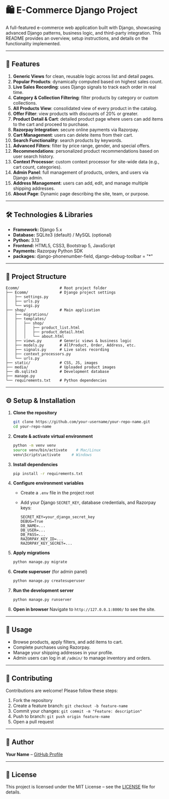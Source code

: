 # 🛍️ E-Commerce Django Project

A full-featured e-commerce web application built with Django, showcasing advanced Django patterns, business logic, and third-party integration. This README provides an overview, setup instructions, and details on the functionality implemented.

---

## 🚀 Features

1. **Generic Views** for clean, reusable logic across list and detail pages.
2. **Popular Products**: dynamically computed based on highest sales count.
3. **Live Sales Recording**: uses Django signals to track each order in real time.
4. **Category & Collection Filtering**: filter products by category or custom collections.
5. **All Products View**: consolidated view of every product in the catalog.
6. **Offer Filter**: view products with discounts of 20% or greater.
7. **Product Detail & Cart**: detailed product page where users can add items to the cart and proceed to purchase.
8. **Razorpay Integration**: secure online payments via Razorpay.
9. **Cart Management**: users can delete items from their cart.
10. **Search Functionality**: search products by keywords.
11. **Advanced Filters**: filter by price range, gender, and special offers.
12. **Recommendations**: personalized product recommendations based on user search history.
13. **Context Processor**: custom context processor for site-wide data (e.g., cart count, categories).
14. **Admin Panel**: full management of products, orders, and users via Django admin.
15. **Address Management**: users can add, edit, and manage multiple shipping addresses.
16. **About Page**: Dynamic page describing the site, team, or purpose.

---

## 🛠️ Technologies & Libraries

* **Framework:** Django 5.x
* **Database:** SQLite3 (default) / MySQL (optional)
* **Python:** 3.13
* **Frontend:** HTML5, CSS3, Bootstrap 5, JavaScript
* **Payments:** Razorpay Python SDK
* **packages:** django-phonenumber-field, django-debug-toolbar = "*"

---

## 📁 Project Structure

```
Ecomm/                  # Root project folder
├── Ecomm/              # Django project settings
│   ├── settings.py
│   ├── urls.py
│   └── wsgi.py
├── shop/               # Main application
│   ├── migrations/
│   ├── templates/
│   │   ├── shop/
│   │   │   ├── product_list.html
│   │   │   ├── product_detail.html
│   │   │   └── about.html
│   ├── views.py        # Generic views & business logic
│   ├── models.py       # AllProduct, Order, Address, etc.
│   ├── signals.py      # Live sales recording
│   ├── context_processors.py
│   └── urls.py
├── static/             # CSS, JS, images
├── media/              # Uploaded product images
├── db.sqlite3          # Development database
├── manage.py
└── requirements.txt    # Python dependencies
```

---

## ⚙️ Setup & Installation

1. **Clone the repository**

   ```bash
   git clone https://github.com/your-username/your-repo-name.git
   cd your-repo-name
   ```

2. **Create & activate virtual environment**

   ```bash
   python -m venv venv
   source venv/bin/activate    # Mac/Linux
   venv\Scripts\activate     # Windows
   ```

3. **Install dependencies**

   ```bash
   pip install -r requirements.txt
   ```

4. **Configure environment variables**

   * Create a `.env` file in the project root
   * Add your Django `SECRET_KEY`, database credentials, and Razorpay keys:

     ```env
     SECRET_KEY=your_django_secret_key
     DEBUG=True
     DB_NAME=...
     DB_USER=...
     DB_PASS=...
     RAZORPAY_KEY_ID=...
     RAZORPAY_KEY_SECRET=...
     ```

5. **Apply migrations**

   ```bash
   python manage.py migrate
   ```

6. **Create superuser** (for admin panel)

   ```bash
   python manage.py createsuperuser
   ```

7. **Run the development server**

   ```bash
   python manage.py runserver
   ```

8. **Open in browser**
   Navigate to `http://127.0.0.1:8000/` to see the site.

---

## 🎯 Usage

* Browse products, apply filters, and add items to cart.
* Complete purchases using Razorpay.
* Manage your shipping addresses in your profile.
* Admin users can log in at `/admin/` to manage inventory and orders.

---

## 📝 Contributing

Contributions are welcome! Please follow these steps:

1. Fork the repository
2. Create a feature branch: `git checkout -b feature-name`
3. Commit your changes: `git commit -m "Feature: description"`
4. Push to branch: `git push origin feature-name`
5. Open a pull request

---

## 👤 Author

**Your Name** – [GitHub Profile](https://github.com/realahmadraza)

---

## 📄 License

This project is licensed under the MIT License – see the [LICENSE](LICENSE) file for details.
